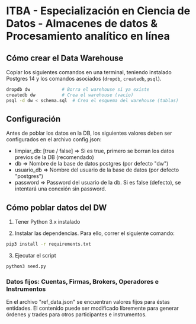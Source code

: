 # ITBA - Especialización en Ciencia de Datos - Almacenes de datos &amp; Procesamiento analítico en línea

## Cómo crear el Data Warehouse

Copiar los siguientes comandos en una terminal, teniendo instalado Postgres 14 y los comandos asociados (`dropdb`, `createdb`, `psql`).

```sh
dropdb dw            # Borra el warehouse si ya existe
createdb dw          # Crea el warehouse (vacío)
psql -d dw < schema.sql  # Crea el esquema del warehouse (tablas)
```

## Configuración

Antes de poblar los datos en la DB, los siguientes valores deben ser configurados en el archivo config.json:
* limpiar_db: [true / false] => Si es true, primero se borran los datos previos de la DB (recomendado)
* db => Nombre de la base de datos postgres (por defecto "dw")
* usuario_db => Nombre del usuario de la base de datos (por defecto "postgres")
* password => Password del usuario de la db. Si es false (defecto), se intentará una conexión sin password.

## Cómo poblar datos del DW

1. Tener Python 3.x instalado

2. Instalar las dependencias. Para ello, correr el siguiente comando:

```sh
pip3 install -r requirements.txt
```

3. Ejecutar el script

```sh
python3 seed.py
```

### Datos fijos: Cuentas, Firmas, Brokers, Operadores e Instrumentos

En el archivo "ref_data.json" se encuentran valores fijos para éstas entidades. 
El contenido puede ser modificado libremente para generar órdenes y trades para otros
participantes e instrumentos.
